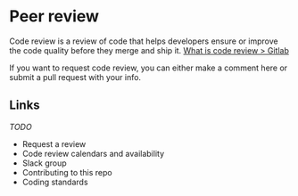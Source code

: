 # Peer review
Code review is a  review of code that helps developers ensure or improve the code quality before they merge and ship it.
[What is code review > Gitlab](https://about.gitlab.com/topics/version-control/what-is-code-review/)

If you want to request code review, you can either make a comment here or submit a pull request with your info. 

## Links 

*TODO*
- Request a review
- Code review calendars and availability
- Slack group
- Contributing to this repo
- Coding standards
